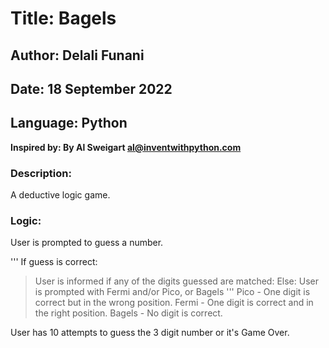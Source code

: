 # Title: Bagels

## Author: Delali Funani

## Date: 18 September 2022

## Language: Python

**Inspired by: By Al Sweigart al@inventwithpython.com**

### Description:

A deductive logic game.

### Logic:

User is prompted to guess a number.

'''
If guess is correct:

> User is informed if any of the digits guessed are matched:
> Else:
> User is prompted with Fermi and/or Pico, or Bagels
> '''
> Pico - One digit is correct but in the wrong position.
> Fermi - One digit is correct and in the right position.
> Bagels - No digit is correct.

User has 10 attempts to guess the 3 digit number or it's Game Over.
